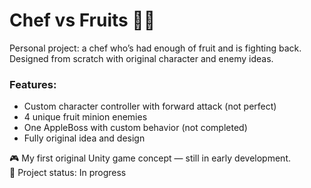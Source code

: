 # Chef vs Fruits 🔪🍎

Personal project: a chef who’s had enough of fruit and is fighting back.  
Designed from scratch with original character and enemy ideas.

### Features:
- Custom character controller with forward attack (not perfect)
- 4 unique fruit minion enemies
- One AppleBoss with custom behavior (not completed)
- Fully original idea and design

🎮 My first original Unity game concept — still in early development.  
📌 Project status: In progress
